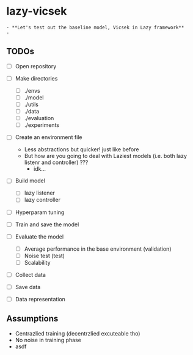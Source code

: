 # lazy-vicsek

```
- **Let's test out the baseline model, Vicsek in Lazy framework**
- 
```

## TODOs
- [ ] Open repository
- [ ] Make directories
  - [ ] ./envs
  - [ ] ./model
  - [ ] ./utils
  - [ ] ./data
  - [ ] ./evaluation
  - [ ] ./experiments
- [ ] Create an environment file
  - Less abstractions but quicker! just like before
  - But how are you going to deal with Laziest models (i.e. both lazy listenr and controller) ???
    - idk...
- [ ] Build model
  - [ ] lazy listener
  - [ ] lazy controller
- [ ] Hyperparam tuning
- [ ] Train and save the model
- [ ] Evaluate the model
  - [ ] Average performance in the base environment (validation)
  - [ ] Noise test (test)
  - [ ] Scalability
- [ ] Collect data
- [ ] Save data
- [ ] Data representation


## Assumptions
- Centrazlied training (decentrzlied excuteable tho)
- No noise in training phase
- asdf
